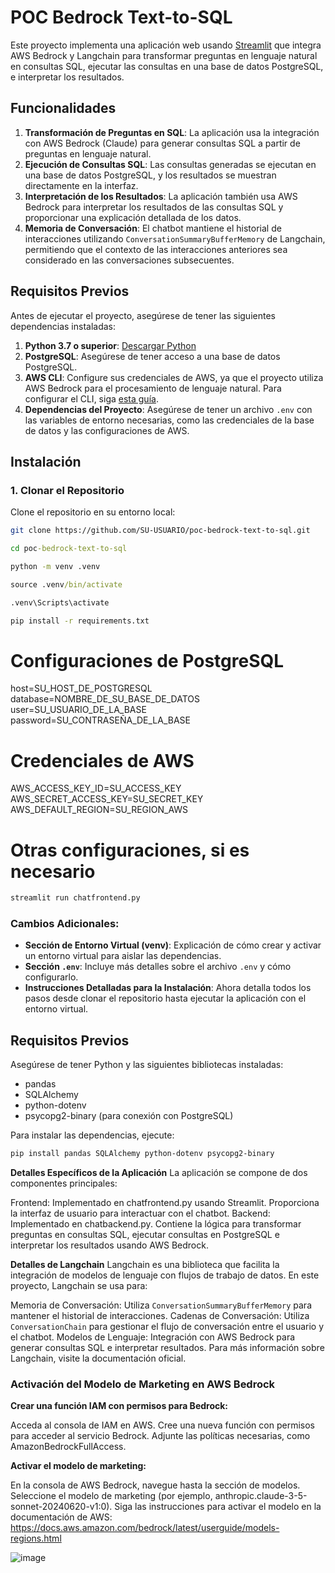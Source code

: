# POC Bedrock Text-to-SQL

Este proyecto implementa una aplicación web usando [Streamlit](https://streamlit.io/) que integra AWS Bedrock y Langchain para transformar preguntas en lenguaje natural en consultas SQL, ejecutar las consultas en una base de datos PostgreSQL, e interpretar los resultados.

## Funcionalidades

1. **Transformación de Preguntas en SQL**: La aplicación usa la integración con AWS Bedrock (Claude) para generar consultas SQL a partir de preguntas en lenguaje natural.
2. **Ejecución de Consultas SQL**: Las consultas generadas se ejecutan en una base de datos PostgreSQL, y los resultados se muestran directamente en la interfaz.
3. **Interpretación de los Resultados**: La aplicación también usa AWS Bedrock para interpretar los resultados de las consultas SQL y proporcionar una explicación detallada de los datos.
4. **Memoria de Conversación**: El chatbot mantiene el historial de interacciones utilizando `ConversationSummaryBufferMemory` de Langchain, permitiendo que el contexto de las interacciones anteriores sea considerado en las conversaciones subsecuentes.

## Requisitos Previos

Antes de ejecutar el proyecto, asegúrese de tener las siguientes dependencias instaladas:

1. **Python 3.7 o superior**: [Descargar Python](https://www.python.org/downloads/)
2. **PostgreSQL**: Asegúrese de tener acceso a una base de datos PostgreSQL.
3. **AWS CLI**: Configure sus credenciales de AWS, ya que el proyecto utiliza AWS Bedrock para el procesamiento de lenguaje natural. Para configurar el CLI, siga [esta guía](https://docs.aws.amazon.com/cli/latest/userguide/cli-configure-files.html).
4. **Dependencias del Proyecto**: Asegúrese de tener un archivo `.env` con las variables de entorno necesarias, como las credenciales de la base de datos y las configuraciones de AWS.

## Instalación

### 1. Clonar el Repositorio

Clone el repositorio en su entorno local:
```bash
git clone https://github.com/SU-USUARIO/poc-bedrock-text-to-sql.git
```

```cmd
cd poc-bedrock-text-to-sql
```

```cmd
python -m venv .venv
```

```cmd
source .venv/bin/activate
```

```cmd
.venv\Scripts\activate
```

```cmd
pip install -r requirements.txt
```

# Configuraciones de PostgreSQL
host=SU_HOST_DE_POSTGRESQL
database=NOMBRE_DE_SU_BASE_DE_DATOS
user=SU_USUARIO_DE_LA_BASE
password=SU_CONTRASEÑA_DE_LA_BASE

# Credenciales de AWS
AWS_ACCESS_KEY_ID=SU_ACCESS_KEY
AWS_SECRET_ACCESS_KEY=SU_SECRET_KEY
AWS_DEFAULT_REGION=SU_REGION_AWS

# Otras configuraciones, si es necesario

```cmd
streamlit run chatfrontend.py
```

### Cambios Adicionales:
- **Sección de Entorno Virtual (venv)**: Explicación de cómo crear y activar un entorno virtual para aislar las dependencias.
- **Sección `.env`**: Incluye más detalles sobre el archivo `.env` y cómo configurarlo.
- **Instrucciones Detalladas para la Instalación**: Ahora detalla todos los pasos desde clonar el repositorio hasta ejecutar la aplicación con el entorno virtual.

## Requisitos Previos

Asegúrese de tener Python y las siguientes bibliotecas instaladas:

- pandas
- SQLAlchemy
- python-dotenv
- psycopg2-binary (para conexión con PostgreSQL)

Para instalar las dependencias, ejecute:

```bash
pip install pandas SQLAlchemy python-dotenv psycopg2-binary
```

**Detalles Específicos de la Aplicación**
La aplicación se compone de dos componentes principales:

Frontend: Implementado en chatfrontend.py usando Streamlit. Proporciona la interfaz de usuario para interactuar con el chatbot.
Backend: Implementado en chatbackend.py. Contiene la lógica para transformar preguntas en consultas SQL, ejecutar consultas en PostgreSQL e interpretar los resultados usando AWS Bedrock.

**Detalles de Langchain**
Langchain es una biblioteca que facilita la integración de modelos de lenguaje con flujos de trabajo de datos. En este proyecto, Langchain se usa para:

Memoria de Conversación: Utiliza `ConversationSummaryBufferMemory` para mantener el historial de interacciones.
Cadenas de Conversación: Utiliza `ConversationChain` para gestionar el flujo de conversación entre el usuario y el chatbot.
Modelos de Lenguaje: Integración con AWS Bedrock para generar consultas SQL e interpretar resultados.
Para más información sobre Langchain, visite la documentación oficial.

### Activación del Modelo de Marketing en AWS Bedrock
**Crear una función IAM con permisos para Bedrock:**

Acceda al consola de IAM en AWS.
Cree una nueva función con permisos para acceder al servicio Bedrock.
Adjunte las políticas necesarias, como AmazonBedrockFullAccess.

**Activar el modelo de marketing:**

En la consola de AWS Bedrock, navegue hasta la sección de modelos.
Seleccione el modelo de marketing (por ejemplo, anthropic.claude-3-5-sonnet-20240620-v1:0).
Siga las instrucciones para activar el modelo en la documentación de AWS:
https://docs.aws.amazon.com/bedrock/latest/userguide/models-regions.html

![image](https://github.com/user-attachments/assets/234c351e-3412-4958-9e80-c56b1651b2f7)
